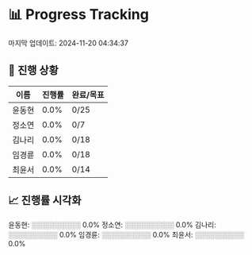 # 📊 Progress Tracking
마지막 업데이트: 2024-11-20 04:34:37

## 🎯 진행 상황
| 이름 | 진행률 | 완료/목표 |
|------|--------|-----------|
| 윤동현 | 0.0% | 0/25 |
| 정소연 | 0.0% | 0/7 |
| 김나리 | 0.0% | 0/18 |
| 임경륜 | 0.0% | 0/18 |
| 최윤서 | 0.0% | 0/14 |

## 📈 진행률 시각화
윤동현: ░░░░░░░░░░ 0.0%
정소연: ░░░░░░░░░░ 0.0%
김나리: ░░░░░░░░░░ 0.0%
임경륜: ░░░░░░░░░░ 0.0%
최윤서: ░░░░░░░░░░ 0.0%
